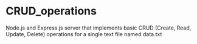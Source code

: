 # CRUD_operations
Node.js and Express.js server that implements basic CRUD (Create, Read, Update, Delete) operations for a single text file named data.txt
